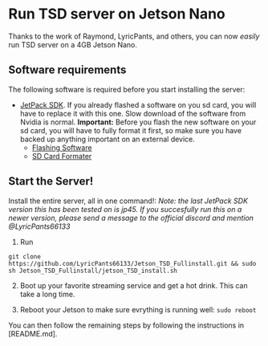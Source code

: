 # Run TSD server on Jetson Nano

Thanks to the work of Raymond, LyricPants, and others, you can now *easily* run TSD server on a 4GB Jetson Nano.

## Software requirements

The following software is required before you start installing the server:

- [JetPack SDK](https://developer.nvidia.com/embedded/jetpack). If you already flashed a software on you sd card, you will have to replace it with this one. Slow download of the software from Nvidia is normal. **Important:** Before you flash the new software on your sd card, you will have to fully format it first, so make sure you have backed up anything important on an external device.
  - [Flashing Software](https://www.balena.io/etcher/)
  - [SD Card Formater](https://www.sdcard.org/downloads/formatter/)

## Start the Server!

Install the entire server, all in one command!:
*Note: the last JetPack SDK version this has been tested on is jp45.*
*If you succesfully run this on a newer version, please send a message to the official discord and mention @LyricPants66133*

1. Run 
```
git clone https://github.com/LyricPants66133/Jetson_TSD_Fullinstall.git && sudo sh Jetson_TSD_Fullinstall/jetson_TSD_install.sh

```
2. Boot up your favorite streaming service and get a hot drink. This can take a long time.

3. Reboot your Jetson to make sure evrything is running well: `sudo reboot`

You can then follow the remaining steps by following the instructions in [README.md].